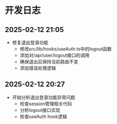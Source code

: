 # 开发日志

## 2025-02-12 21:05
- 修复退出登录功能
  - 修改src/lib/hooks/useAuth.ts中的logout函数
  - 添加对/api/user/logout接口的调用
  - 确保退出后保持当前路由不变
  - 添加错误处理逻辑

## 2025-02-12 20:27
- 开始分析退出登录功能异常问题
  - 检查session管理相关代码
  - 分析logout接口实现
  - 检查useAuth hook逻辑